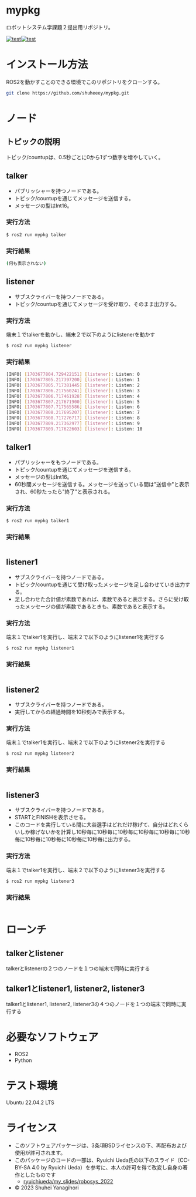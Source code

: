 # mypkg
ロボットシステム学課題２提出用リポジトリ。

[![test](https://github.com/shuheeey/mypkg/actions/workflows/test.yml/badge.svg)](https://github.com/shuheeey/mypkg/actions/workflows/test.yml)[![test](https://github.com/shuheeey/mypkg/actions/workflows/test1.yml/badge.svg)](https://github.com/shuheeey/mypkg/actions/workflows/test1.yml)

# インストール方法
ROS2を動かすことのできる環境でこのリポジトリをクローンする。

```bash
git clone https://github.com/shuheeey/mypkg.git
```

# ノード

## トピックの説明
トピック/countupは、0.5秒ごとに0から1ずつ数字を増やしていく。

## talker
* パブリッシャーを持つノードである。
* トピック/countupを通じてメッセージを送信する。
* メッセージの型はInt16。

### 実行方法

```bash
$ ros2 run mypkg talker
```

### 実行結果

```bash
(何も表示されない)
```

## listener
* サブスクライバーを持つノードである。
* トピック/countupを通じてメッセージを受け取り、そのまま出力する。

### 実行方法

端末１でtalkerを動かし、端末２で以下のようにlistenerを動かす

```bash
$ ros2 run mypkg listener
```

### 実行結果

```bash
[INFO] [1703677804.729422151] [listener]: Listen: 0
[INFO] [1703677805.217397200] [listener]: Listen: 1
[INFO] [1703677805.717381445] [listener]: Listen: 2
[INFO] [1703677806.217560241] [listener]: Listen: 3
[INFO] [1703677806.717461928] [listener]: Listen: 4
[INFO] [1703677807.217671900] [listener]: Listen: 5
[INFO] [1703677807.717565586] [listener]: Listen: 6
[INFO] [1703677808.217695207] [listener]: Listen: 7
[INFO] [1703677808.717276717] [listener]: Listen: 8
[INFO] [1703677809.217362977] [listener]: Listen: 9
[INFO] [1703677809.717622603] [listener]: Listen: 10
```

## talker1
* パブリッシャーをもつノードである。
* トピック/countupを通じてメッセージを送信する。
* メッセージの型はInt16。
* 60秒間メッセージを送信する。メッセージを送っている間は"送信中"と表示され、60秒たったら"終了"と表示される。

### 実行方法

```bash
$ ros2 run mypkg talker1
```

### 実行結果

```bash

```

## listener1
* サブスクライバーを持つノードである。
* トピック/countupを通じて受け取ったメッセージを足し合わせていき出力する。
* 足し合わせた合計値が素数であれば、素数であると表示する。さらに受け取ったメッセージの値が素数であるときも、素数であると表示する。

### 実行方法

端末１でtalker1を実行し、端末２で以下のようにlistener1を実行する

```bash
$ ros2 run mypkg listener1
```

### 実行結果

```bash

```

## listener2
* サブスクライバーを持つノードである。
* 実行してからの経過時間を10秒刻みで表示する。

### 実行方法

端末１でtalker1を実行し、端末２で以下のようにlistener2を実行する

```bash
$ ros2 run mypkg listener2
```

### 実行結果

```bash

```

## listener3
* サブスクライバーを持つノードである。
* STARTとFINISHを表示させる。
* このコードを実行している間に大谷選手はどれだけ稼げて、自分はどれくらいしか稼げないかを計算し10秒毎に10秒毎に10秒毎に10秒毎に10秒毎に10秒毎に10秒毎に10秒毎に10秒毎に10秒毎に出力する。

### 実行方法

端末１でtalker1を実行し、端末２で以下のようにlistener3を実行する

```bash
$ ros2 run mypkg listener3
```

### 実行結果

```bash

```

# ローンチ

## talkerとlistener
talkerとlistenerの２つのノードを１つの端末で同時に実行する


## talker1とlistener1, listener2, listener3
talker1とlistener1, listener2, listener3の４つのノードを１つの端末で同時に実行する


# 必要なソフトウェア
* ROS2
* Python

# テスト環境
Ubuntu 22.04.2 LTS

# ライセンス
* このソフトウェアパッケージは、3条項BSDライセンスの下、再配布および使用が許可されます。
* このパッケージのコードの一部は、Ryuichi Ueda氏の以下のスライド（CC-BY-SA 4.0 by Ryuichi Ueda）を参考に、本人の許可を得て改変し自身の著作としたものです
  * [ryuichiueda/my_slides/robosys_2022](https://github.com/ryuichiueda/my_slides/tree/master/robosys_2022)
* © 2023 Shuhei Yanagihori
